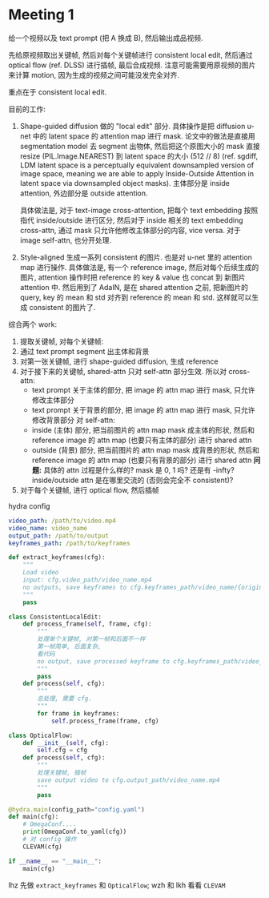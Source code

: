 # Meeting 1

给一个视频以及 text prompt (把 A 换成 B), 然后输出成品视频.

先给原视频取出关键帧, 然后对每个关键帧进行 consistent local edit, 然后通过 optical flow (ref. DLSS) 进行插帧, 最后合成视频. 注意可能需要用原视频的图片来计算 motion, 因为生成的视频之间可能没发完全对齐.

重点在于 consistent local edit.

目前的工作:

1. Shape-guided diffusion
   做的 "local edit" 部分. 具体操作是把 diffusion u-net 中的 latent space 的 attention map 进行 mask. 论文中的做法是直接用 segmentation model 去 segment 出物体, 然后把这个原图大小的 mask 直接 resize (PIL.Image.NEAREST) 到 latent space 的大小 (512 // 8) (ref. sgdiff, LDM latent space is a perceptually equivalent downsampled version of image space, meaning we are able to apply Inside-Outside Attention in latent space via downsampled object masks). 主体部分是 inside attention, 外边部分是 outside attention.

    具体做法是, 对于 text-image cross-attention, 把每个 text embedding 按照指代 inside/outside 进行区分, 然后对于 inside 相关的 text embedding cross-attn, 通过 mask 只允许他修改主体部分的内容, vice versa. 对于 image self-attn, 也分开处理.

2. Style-aligned
   生成一系列 consistent 的图片. 也是对 u-net 里的 attention map 进行操作. 具体做法是, 有一个 reference image, 然后对每个后续生成的图片, attention 操作时把 reference 的 key \& value 也 concat 到 新图片 attention 中. 然后用到了 AdaIN, 是在 shared attention 之前, 把新图片的 query, key 的 mean 和 std 对齐到 reference 的 mean 和 std. 这样就可以生成 consistent 的图片了.

综合两个 work:

1. 提取关键帧, 对每个关键帧:
2. 通过 text prompt segment 出主体和背景
3. 对第一张关键帧, 进行 shape-guided diffusion, 生成 reference
4. 对于接下来的关键帧, shared-attn 只对 self-attn 部分生效. 所以对 cross-attn:
    - text prompt 关于主体的部分, 把 image 的 attn map 进行 mask, 只允许修改主体部分
    - text prompt 关于背景的部分, 把 image 的 attn map 进行 mask, 只允许修改背景部分
      对 self-attn:
    - inside (主体) 部分, 把当前图片的 attn map mask 成主体的形状, 然后和 reference image 的 attn map (也要只有主体的部分) 进行 shared attn
    - outside (背景) 部分, 把当前图片的 attn map mask 成背景的形状, 然后和 reference image 的 attn map (也要只有背景的部分) 进行 shared attn
      **问题:** 具体的 attn 过程是什么样的? mask 是 0, 1 吗? 还是有 -infty? inside/outside attn 是在哪里交流的 (否则会完全不 consistent)?
5. 对于每个关键帧, 进行 optical flow, 然后插帧

hydra config

```yaml
video_path: /path/to/video.mp4
video_name: video_name
output_path: /path/to/output
keyframes_path: /path/to/keyframes
```

```python
def extract_keyframes(cfg):
    """
    Load video
    input: cfg.video_path/video_name.mp4
    no outputs, save keyframes to cfg.keyframes_path/video_name/{original_idx}_keyframe.png
    """
    pass
```

```python
class ConsistentLocalEdit:
    def process_frame(self, frame, cfg):
        """
        处理单个关键帧, 对第一帧和后面不一样
        第一帧简单, 后面复杂,
        看代码
        no output, save processed keyframe to cfg.keyframes_path/video_name/{original_idx}_keyframe_processed.png
        """
        pass
    def process(self, cfg):
        """
        总处理, 需要 cfg.
        """
        for frame in keyframes:
            self.process_frame(frame, cfg)
```

```python
class OpticalFlow:
    def __init__(self, cfg):
        self.cfg = cfg
    def process(self, cfg):
        """
        处理关键帧, 插帧
        save output video to cfg.output_path/video_name.mp4
        """
        pass
```

```python
@hydra.main(config_path="config.yaml")
def main(cfg):
    # OmegaConf....
    print(OmegaConf.to_yaml(cfg))
    # 对 config 操作
    CLEVAM(cfg)

if __name__ == "__main__":
    main(cfg)
```

lhz 先做 `extract_keyframes` 和 `OpticalFlow`; wzh 和 lkh 看看 `CLEVAM`
